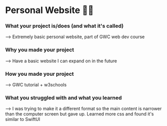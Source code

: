 # Personal Website 🌃✨

### What your project is/does (and what it's called)
\-\-\> Extremely basic personal website, part of GWC web dev course
### Why you made your project
--> Have a basic website I can expand on in the future
### How you made your project
--> GWC tutorial + w3schools
### What you struggled with and what you learned
--> I was trying to make it a different format so the main content is narrower than the computer screen but gave up. Learned more css and found it's similar to SwiftUI
